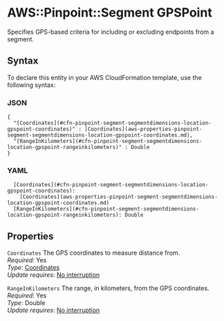 # AWS::Pinpoint::Segment GPSPoint<a name="aws-properties-pinpoint-segment-segmentdimensions-location-gpspoint"></a>

Specifies GPS\-based criteria for including or excluding endpoints from a segment\.

## Syntax<a name="aws-properties-pinpoint-segment-segmentdimensions-location-gpspoint-syntax"></a>

To declare this entity in your AWS CloudFormation template, use the following syntax:

### JSON<a name="aws-properties-pinpoint-segment-segmentdimensions-location-gpspoint-syntax.json"></a>

```
{
  "[Coordinates](#cfn-pinpoint-segment-segmentdimensions-location-gpspoint-coordinates)" : [Coordinates](aws-properties-pinpoint-segment-segmentdimensions-location-gpspoint-coordinates.md),
  "[RangeInKilometers](#cfn-pinpoint-segment-segmentdimensions-location-gpspoint-rangeinkilometers)" : Double
}
```

### YAML<a name="aws-properties-pinpoint-segment-segmentdimensions-location-gpspoint-syntax.yaml"></a>

```
  [Coordinates](#cfn-pinpoint-segment-segmentdimensions-location-gpspoint-coordinates): 
    [Coordinates](aws-properties-pinpoint-segment-segmentdimensions-location-gpspoint-coordinates.md)
  [RangeInKilometers](#cfn-pinpoint-segment-segmentdimensions-location-gpspoint-rangeinkilometers): Double
```

## Properties<a name="aws-properties-pinpoint-segment-segmentdimensions-location-gpspoint-properties"></a>

`Coordinates`  <a name="cfn-pinpoint-segment-segmentdimensions-location-gpspoint-coordinates"></a>
The GPS coordinates to measure distance from\.  
*Required*: Yes  
*Type*: [Coordinates](aws-properties-pinpoint-segment-segmentdimensions-location-gpspoint-coordinates.md)  
*Update requires*: [No interruption](https://docs.aws.amazon.com/AWSCloudFormation/latest/UserGuide/using-cfn-updating-stacks-update-behaviors.html#update-no-interrupt)

`RangeInKilometers`  <a name="cfn-pinpoint-segment-segmentdimensions-location-gpspoint-rangeinkilometers"></a>
The range, in kilometers, from the GPS coordinates\.  
*Required*: Yes  
*Type*: Double  
*Update requires*: [No interruption](https://docs.aws.amazon.com/AWSCloudFormation/latest/UserGuide/using-cfn-updating-stacks-update-behaviors.html#update-no-interrupt)